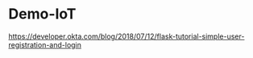 # Demo-IoT
https://developer.okta.com/blog/2018/07/12/flask-tutorial-simple-user-registration-and-login